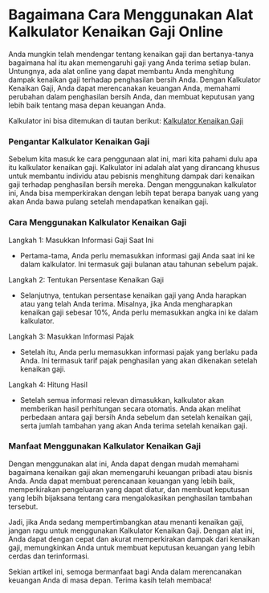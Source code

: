 Bagaimana Cara Menggunakan Alat Kalkulator Kenaikan Gaji Online
===============================================================

Anda mungkin telah mendengar tentang kenaikan gaji dan bertanya-tanya bagaimana hal itu akan memengaruhi gaji yang Anda terima setiap bulan. Untungnya, ada alat online yang dapat membantu Anda menghitung dampak kenaikan gaji terhadap penghasilan bersih Anda. Dengan Kalkulator Kenaikan Gaji, Anda dapat merencanakan keuangan Anda, memahami perubahan dalam penghasilan bersih Anda, dan membuat keputusan yang lebih baik tentang masa depan keuangan Anda.

Kalkulator ini bisa ditemukan di tautan berikut: [Kalkulator Kenaikan Gaji](https://www.onlinecalculatorsfree.com/id/financial/pay-raise-calculator.html)

### Pengantar Kalkulator Kenaikan Gaji

Sebelum kita masuk ke cara penggunaan alat ini, mari kita pahami dulu apa itu kalkulator kenaikan gaji. Kalkulator ini adalah alat yang dirancang khusus untuk membantu individu atau pebisnis menghitung dampak dari kenaikan gaji terhadap penghasilan bersih mereka. Dengan menggunakan kalkulator ini, Anda bisa memperkirakan dengan lebih tepat berapa banyak uang yang akan Anda bawa pulang setelah mendapatkan kenaikan gaji.

### Cara Menggunakan Kalkulator Kenaikan Gaji

Langkah 1: Masukkan Informasi Gaji Saat Ini

- Pertama-tama, Anda perlu memasukkan informasi gaji Anda saat ini ke dalam kalkulator. Ini termasuk gaji bulanan atau tahunan sebelum pajak.

Langkah 2: Tentukan Persentase Kenaikan Gaji

- Selanjutnya, tentukan persentase kenaikan gaji yang Anda harapkan atau yang telah Anda terima. Misalnya, jika Anda mengharapkan kenaikan gaji sebesar 10%, Anda perlu memasukkan angka ini ke dalam kalkulator.

Langkah 3: Masukkan Informasi Pajak

- Setelah itu, Anda perlu memasukkan informasi pajak yang berlaku pada Anda. Ini termasuk tarif pajak penghasilan yang akan dikenakan setelah kenaikan gaji.

Langkah 4: Hitung Hasil

- Setelah semua informasi relevan dimasukkan, kalkulator akan memberikan hasil perhitungan secara otomatis. Anda akan melihat perbedaan antara gaji bersih Anda sebelum dan setelah kenaikan gaji, serta jumlah tambahan yang akan Anda terima setelah kenaikan gaji.

### Manfaat Menggunakan Kalkulator Kenaikan Gaji

Dengan menggunakan alat ini, Anda dapat dengan mudah memahami bagaimana kenaikan gaji akan memengaruhi keuangan pribadi atau bisnis Anda. Anda dapat membuat perencanaan keuangan yang lebih baik, memperkirakan pengeluaran yang dapat diatur, dan membuat keputusan yang lebih bijaksana tentang cara mengalokasikan penghasilan tambahan tersebut.

Jadi, jika Anda sedang mempertimbangkan atau menanti kenaikan gaji, jangan ragu untuk menggunakan Kalkulator Kenaikan Gaji. Dengan alat ini, Anda dapat dengan cepat dan akurat memperkirakan dampak dari kenaikan gaji, memungkinkan Anda untuk membuat keputusan keuangan yang lebih cerdas dan terinformasi.

Sekian artikel ini, semoga bermanfaat bagi Anda dalam merencanakan keuangan Anda di masa depan. Terima kasih telah membaca!